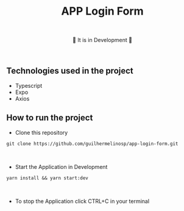 # <div align="center"> APP Login Form </div>

</br>

<div align="center">

<p>🚧 It is in Development 🚧</p>

</div>

</br>

## Technologies used in the project

- Typescript
- Expo
- Axios

## How to run the project

- Clone this repository

```shell
git clone https://github.com/guilhermelinosp/app-login-form.git
```

</br>

- Start the Application in Development

```shell
yarn install && yarn start:dev
```

</br>

- To stop the Application click CTRL+C in your terminal
